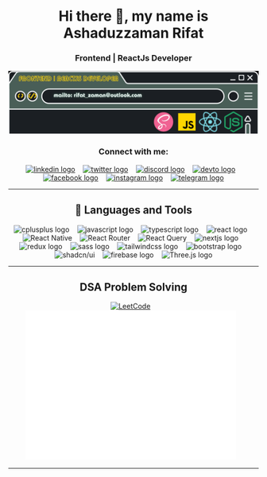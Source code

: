 <h1 align='center'>Hi there 👋, my name is Ashaduzzaman Rifat</h1>
<h3 align='center'>Frontend | ReactJs Developer</h3>

![I am GitHub Readme Generator's creator](https://raw.githubusercontent.com/rftzmn/rftzmn/master/banner.png)

<h3 align="center">Connect with me:</h3>
<div align="center">
  <a href="https://linkedin.com/in/rftzmn" target="_blank"><img src="https://custom-icon-badges.demolab.com/badge/LinkedIn-0A66C2?logo=linkedin-white&logoColor=fff" height="30" alt="linkedin logo"  /></a>
  <img width="8" />
  <a href="https://x.com/rftzmn" target="_blank"><img src="https://img.shields.io/badge/X-%23000000.svg?logo=X&logoColor=white" height="30" alt="twitter logo"  /></a>
  <img width="8" />
  <a href="https://discordapp.com/users/811320594850512897" target="_blank"><img src="https://img.shields.io/badge/Discord-%235865F2.svg?&logo=discord&logoColor=white" height="30" alt="discord logo"  /></a>
  <img width="8" />
  <a href="https://dev.to/rftzmn" target="_blank"><img src="https://img.shields.io/static/v1?message=dev.to&logo=dev.to&label=&color=0A0A0A&logoColor=white&labelColor=&style=for-the-badge" height="30" alt="devto logo"  /></a>
  <img width="8" />
  <a href="https://fb.com/rftzmn" target="_blank"><img src="https://img.shields.io/badge/Facebook-%231877F2.svg?logo=Facebook&logoColor=white" height="30" alt="facebook logo"  /></a>
  <img width="8" />
  <a href="https://www.instagram.com/rftzmn/" target="_blank"><img src="https://img.shields.io/badge/Instagram-%23E4405F.svg?logo=Instagram&logoColor=white" height="30" alt="instagram logo"  /></a>
  <img width="8" />
  <a href="https://t.me/rftzmn" target="_blank"><img src="https://img.shields.io/badge/Telegram-2CA5E0?logo=telegram&logoColor=white" height="30" alt="telegram logo"  /></a>
  
</div>

<hr/>

<h2 align="center">🚀 Languages and Tools</h2>
<div align="center">
  <img src="https://img.shields.io/badge/C++-%2300599C.svg?logo=c%2B%2B&logoColor=white" height="45" alt="cplusplus logo"  />
  <img width="8" />
  <img src="https://img.shields.io/badge/JavaScript-F7DF1E?logo=javascript&logoColor=000" height="45" alt="javascript logo"  />
  <img width="8" />
  <img src="https://img.shields.io/badge/TypeScript-3178C6?logo=typescript&logoColor=fff" height="45" alt="typescript logo"  />
  <img width="8" />
  <img src="https://img.shields.io/badge/React-%2320232a.svg?logo=react&logoColor=%2361DAFB" height="45" alt="react logo"  />
  <img width="8" />
  <img src="https://img.shields.io/badge/React_Native-%2320232a.svg?logo=react&logoColor=%2361DAFB" height="45" alt="React Native" />
  <img width="8" />
  <img src="https://img.shields.io/badge/React_Router-CA4245?logo=react-router&logoColor=white" height="30" alt="React Router" />
  <img width="8" />
  <img src="https://img.shields.io/badge/React%20Query-FF4154?logo=reactquery&logoColor=fff" height="30" alt="React Query" />
  <img width="8" />
  <img src="https://img.shields.io/badge/Next.js-black?logo=next.js&logoColor=white" height="45" alt="nextjs logo"  />
  <img width="8" />
  <img src="https://img.shields.io/badge/Redux-764ABC?logo=redux&logoColor=fff" height="45" alt="redux logo"  />
  <img width="8" />
  <img src="https://img.shields.io/badge/Sass-C69?logo=sass&logoColor=fff" height="45" alt="sass logo"  />
  <img width="8" />
  <img src="https://img.shields.io/badge/Tailwind%20CSS-%2338B2AC.svg?logo=tailwind-css&logoColor=white" height="45" alt="tailwindcss logo"  />
  <img width="8" />
  <img src="https://img.shields.io/badge/Bootstrap-7952B3?logo=bootstrap&logoColor=fff" height="45" alt="bootstrap logo"  />
  <img width="8" />
  <img src="https://img.shields.io/badge/shadcn%2Fui-000?logo=shadcnui&logoColor=fff" height="45" alt="shadcn/ui"  />
  <img width="8" />
  <img src="https://img.shields.io/badge/Firebase-039BE5?logo=Firebase&logoColor=white" height="45" alt="firebase logo"  />
  <img width="8" />
  <img src="https://img.shields.io/badge/Three.js-000?logo=threedotjs&logoColor=fff" height="45" alt="Three.js logo" />
</div>

<hr/>

<h2 align="center">DSA Problem Solving</h2>
<div align="center">
  <a href="https://leetcode.com/u/rftzmn" target="_blank"><img src="https://img.shields.io/badge/LeetCode-000000?logo=LeetCode&logoColor=#d16c06" height="80" alt="LeetCode"  /><img width="12" /></a>
  <a href="https://codeforces.com/profile/rftzmn" target="_blank"><img src="https://raw.githubusercontent.com/rftzmn/codeforces-stats/main/output/light_card.svg#gh-dark-mode-only" height="300" alt="Codeforces Stats"  /><img width="12" /></a>
</div>

<hr/>

